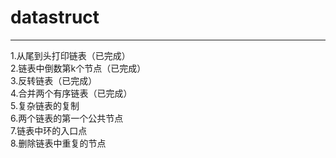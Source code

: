 # datastruct  <br>
---
1.从尾到头打印链表（已完成）<br>
2.链表中倒数第k个节点（已完成）<br>
3.反转链表（已完成）<br>
4.合并两个有序链表（已完成）<br>
5.复杂链表的复制<br>
6.两个链表的第一个公共节点<br>
7.链表中环的入口点<br>
8.删除链表中重复的节点<br>
